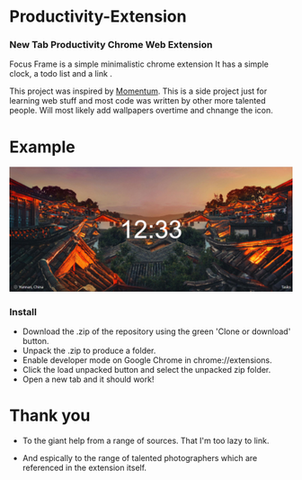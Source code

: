 # Productivity-Extension
### New Tab Productivity Chrome Web Extension 

Focus Frame is a simple minimalistic chrome extension It has a simple clock, a todo list and a link .

This project was inspired by [Momentum](https://chrome.google.com/webstore/detail/momentum/laookkfknpbbblfpciffpaejjkokdgca). This is a side project just for learning web stuff and most code was written by other more talented people. Will most likely add wallpapers overtime and chnange the icon.

# Example 
![Screenshot of new tab page](image.png)


### Install
 - Download the .zip of the repository using the green 'Clone or download' button.
 - Unpack the .zip to produce a folder.
 - Enable developer mode on Google Chrome in chrome://extensions.
 - Click the load unpacked button and select the unpacked zip folder.
 - Open a new tab and it should work!

# Thank you
- To the giant help from a range of sources. That I'm too lazy to link.

- And espically to the range of talented photographers which are referenced in the extension itself.




